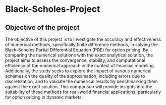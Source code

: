 # Black-Scholes-Project
## Objective of the project
The objective of this project is to investigate the accuracy and effectiveness of numerical methods, specifically finite difference methods, in solving the Black-Scholes Partial Differential Equation (PDE) for option pricing. By comparing the numerical solutions with the exact analytical solution, the project aims to assess the convergence, stability, and computational efficiency of the numerical approach in the context of financial modeling. Additionally, the study seeks to explore the impact of various numerical schemes on the quality of the approximation, including errors due to discretization, and to validate the numerical results by benchmarking them against the exact solution. This comparison will provide insights into the suitability of these methods for real-world financial applications, particularly for option pricing in dynamic markets.
